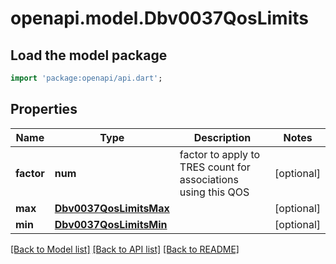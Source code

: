 # openapi.model.Dbv0037QosLimits

## Load the model package
```dart
import 'package:openapi/api.dart';
```

## Properties
Name | Type | Description | Notes
------------ | ------------- | ------------- | -------------
**factor** | **num** | factor to apply to TRES count for associations using this QOS | [optional] 
**max** | [**Dbv0037QosLimitsMax**](Dbv0037QosLimitsMax.md) |  | [optional] 
**min** | [**Dbv0037QosLimitsMin**](Dbv0037QosLimitsMin.md) |  | [optional] 

[[Back to Model list]](../README.md#documentation-for-models) [[Back to API list]](../README.md#documentation-for-api-endpoints) [[Back to README]](../README.md)


